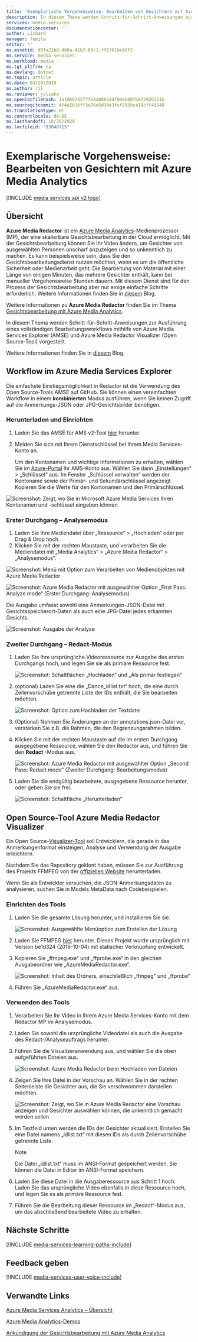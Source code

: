 ```yaml
---
title: 'Exemplarische Vorgehensweise: Bearbeiten von Gesichtern mit Azure Media Analytics| Microsoft Docs'
description: In diesem Thema werden Schritt-für-Schritt-Anweisungen zur Ausführung eines vollständigen Bearbeitungsworkflows mithilfe von Azure Media Services Explorer (AMSE) und Azure Media Redactor Visualizer (Open Source-Tool) vorgestellt.
services: media-services
documentationcenter: ''
author: Lichard
manager: femila
editor: ''
ms.assetid: d6fa21b8-d80a-41b7-80c1-ff1761bc68f2
ms.service: media-services
ms.workload: media
ms.tgt_pltfrm: na
ms.devlang: dotnet
ms.topic: article
ms.date: 03/20/2019
ms.author: ril
ms.reviewer: juliako
ms.openlocfilehash: 1a106874277f64a006584f9deb98fb9729263b1b
ms.sourcegitcommit: 4f4a2b16ff3a76e5d39e3fcf295bca19cff43540
ms.translationtype: HT
ms.contentlocale: de-DE
ms.lasthandoff: 10/30/2020
ms.locfileid: "93040715"
---
```

# <a name="redact-faces-with-azure-media-analytics-walkthrough"></a>Exemplarische Vorgehensweise: Bearbeiten von Gesichtern mit Azure Media Analytics

[!INCLUDE [media services api v2 logo](./includes/v2-hr.md)]

## <a name="overview"></a>Übersicht

**Azure Media Redactor** ist ein [Azure Media Analytics](./legacy-components.md)-Medienprozessor (MP), der eine skalierbare Gesichtsbearbeitung in der Cloud ermöglicht. Mit der Gesichtsbearbeitung können Sie Ihr Video ändern, um Gesichter von ausgewählten Personen unscharf anzuzeigen und so unkenntlich zu machen. Es kann beispielsweise sein, dass Sie den Gesichtsbearbeitungsdienst nutzen möchten, wenn es um die öffentliche Sicherheit oder Medienarbeit geht. Die Bearbeitung von Material mit einer Länge von einigen Minuten, das mehrere Gesichter enthält, kann bei manueller Vorgehensweise Stunden dauern. Mit diesem Dienst sind für den Prozess der Gesichtsbearbeitung aber nur einige einfache Schritte erforderlich. Weitere Informationen finden Sie in [diesem](https://azure.microsoft.com/blog/azure-media-redactor/) Blog.

Weitere Informationen zu **Azure Media Redactor** finden Sie im Thema [Gesichtsbearbeitung mit Azure Media Analytics](media-services-face-redaction.md).

In diesem Thema werden Schritt-für-Schritt-Anweisungen zur Ausführung eines vollständigen Bearbeitungsworkflows mithilfe von Azure Media Services Explorer (AMSE) und Azure Media Redactor Visualizer (Open Source-Tool) vorgestellt.

Weitere Informationen finden Sie in [diesem](https://azure.microsoft.com/blog/redaction-preview-available-globally) Blog.

## <a name="azure-media-services-explorer-workflow"></a>Workflow im Azure Media Services Explorer

Die einfachste Einstiegsmöglichkeit in Redactor ist die Verwendung des Open Source-Tools AMSE auf GitHub. Sie können einen vereinfachten Workflow in einem **kombinierten** Modus ausführen, wenn Sie keinen Zugriff auf die Anmerkungs-JSON oder JPG-Gesichtsbilder benötigen.

### <a name="download-and-setup"></a>Herunterladen und Einrichten

1. Laden Sie das AMSE für AMS v2-Tool [hier](https://aka.ms/amseforv2) herunter.
1. Melden Sie sich mit Ihrem Dienstschlüssel bei Ihrem Media Services-Konto an.

    Um den Kontonamen und wichtige Informationen zu erhalten, wählen Sie im [Azure-Portal](https://portal.azure.com/) Ihr AMS-Konto aus. Wählen Sie dann „Einstellungen“ > „Schlüssel“ aus. Im Fenster „Schlüssel verwalten“ werden der Kontoname sowie der Primär- und Sekundärschlüssel angezeigt. Kopieren Sie die Werte für den Kontonamen und den Primärschlüssel.

![Screenshot: Zeigt, wo Sie in Microsoft Azure Media Services Ihren Kontonamen und -schlüssel eingeben können](./media/media-services-redactor-walkthrough/media-services-redactor-walkthrough001.png)

### <a name="first-pass--analyze-mode"></a>Erster Durchgang – Analysemodus

1. Laden Sie Ihre Mediendatei über „Ressource“ > „Hochladen“ oder per Drag & Drop hoch. 
1. Klicken Sie mit der rechten Maustaste, und verarbeiten Sie die Mediendatei mit „Media Analytics“ > „Azure Media Redactor“ > „Analysemodus“. 


![Screenshot: Menü mit Option zum Verarbeiten von Medienobjekten mit Azure Media Redactor](./media/media-services-redactor-walkthrough/media-services-redactor-walkthrough002.png)

![Screenshot: Azure Media Redactor mit ausgewählter Option „First Pass: Analyze mode“ (Erster Durchgang: Analysemodus)](./media/media-services-redactor-walkthrough/media-services-redactor-walkthrough003.png)

Die Ausgabe umfasst sowohl eine Anmerkungen-JSON-Datei mit Gesichtsspeicherort-Daten als auch eine JPG-Datei jedes erkannten Gesichts. 

![Screenshot: Ausgabe der Analyse](./media/media-services-redactor-walkthrough/media-services-redactor-walkthrough004.png)

### <a name="second-pass--redact-mode"></a>Zweiter Durchgang – Redact-Modus

1. Laden Sie Ihre ursprüngliche Videoressource zur Ausgabe des ersten Durchgangs hoch, und legen Sie sie als primäre Ressource fest. 

    ![Screenshot: Schaltflächen „Hochladen“ und „Als primär festlegen“](./media/media-services-redactor-walkthrough/media-services-redactor-walkthrough005.png)

2. (optional) Laden Sie eine die „Dance_idlist.txt“ hoch, die eine durch Zeilenvorschübe getrennte Liste der IDs enthält, die Sie bearbeiten möchten. 

    ![Screenshot: Option zum Hochladen der Textdatei](./media/media-services-redactor-walkthrough/media-services-redactor-walkthrough006.png)

3. (Optional) Nehmen Sie Änderungen an der annotations.json-Datei vor, verstärken Sie z.B. die Rahmen, die den Begrenzungsrahmen bilden. 
4. Klicken Sie mit der rechten Maustaste auf die im ersten Durchgang ausgegebene Ressource, wählen Sie den Redactor aus, und führen Sie den **Redact** -Modus aus. 

    ![Screenshot: Azure Media Redactor mit ausgewählter Option „Second Pass: Redact mode“ (Zweiter Durchgang: Bearbeitungsmodus)](./media/media-services-redactor-walkthrough/media-services-redactor-walkthrough007.png)

5. Laden Sie die endgültig bearbeitete, ausgegebene Ressource herunter, oder geben Sie sie frei. 

    ![Screenshot: Schaltfläche „Herunterladen“](./media/media-services-redactor-walkthrough/media-services-redactor-walkthrough008.png)

## <a name="azure-media-redactor-visualizer-open-source-tool"></a>Open Source-Tool Azure Media Redactor Visualizer

Ein Open Source-[Visualizer-Tool](https://github.com/Microsoft/azure-media-redactor-visualizer) soll Entwicklern, die gerade in das Anmerkungenformat einsteigen, Analyse und Verwendung der Ausgabe erleichtern.

Nachdem Sie das Repository geklont haben, müssen Sie zur Ausführung des Projekts FFMPEG von der [offiziellen Website](https://ffmpeg.org/download.html) herunterladen.

Wenn Sie als Entwickler versuchen, die JSON-Anmerkungsdaten zu analysieren, suchen Sie in Models.MetaData nach Codebeispielen.

### <a name="set-up-the-tool"></a>Einrichten des Tools

1.  Laden Sie die gesamte Lösung herunter, und installieren Sie sie. 

    ![Screenshot: Ausgewählte Menüoption zum Erstellen der Lösung](./media/media-services-redactor-walkthrough/media-services-redactor-walkthrough009.png)

2.  Laden Sie FFMPEG [hier](https://ffmpeg.org/download.html) herunter. Dieses Projekt wurde ursprünglich mit Version be1d324 (2016-10-04) mit statischer Verknüpfung entwickelt. 
3.  Kopieren Sie „ffmpeg.exe“ und „ffprobe.exe“ in den gleichen Ausgabeordner wie „AzureMediaRedactor.exe“. 

    ![Screenshot: Inhalt des Ordners, einschließlich „ffmpeg“ und „ffprobe“](./media/media-services-redactor-walkthrough/media-services-redactor-walkthrough010.png)

4. Führen Sie „AzureMediaRedactor.exe“ aus. 

### <a name="use-the-tool"></a>Verwenden des Tools

1. Verarbeiten Sie Ihr Video in Ihrem Azure Media Services-Konto mit dem Redactor MP im Analysemodus. 
2. Laden Sie sowohl die ursprüngliche Videodatei als auch die Ausgabe des Redact-/Analyseauftrags herunter. 
3. Führen Sie die Visualizeranwendung aus, und wählen Sie die oben aufgeführten Dateien aus. 

    ![Screenshot: Azure Media Redactor beim Hochladen von Dateien](./media/media-services-redactor-walkthrough/media-services-redactor-walkthrough011.png)

4. Zeigen Sie Ihre Datei in der Vorschau an. Wählen Sie in der rechten Seitenleiste die Gesichter aus, die Sie verschwommen darstellen möchten. 
    
    ![Screenshot: Zeigt, wo Sie in Azure Media Redactor eine Vorschau anzeigen und Gesichter auswählen können, die unkenntlich gemacht werden sollen](./media/media-services-redactor-walkthrough/media-services-redactor-walkthrough012.png)

5.  Im Textfeld unten werden die IDs der Gesichter aktualisiert. Erstellen Sie eine Datei namens „idlist.txt“ mit diesen IDs als durch Zeilenvorschübe getrennte Liste. 

    >[!NOTE]
    > Die Datei „idlist.txt“ muss im ANSI-Format gespeichert werden. Sie können die Datei in Editor im ANSI-Format speichern.
    
6.  Laden Sie diese Datei in die Ausgaberessource aus Schritt 1 hoch. Laden Sie das ursprüngliche Video ebenfalls in diese Ressource hoch, und legen Sie es als primäre Ressource fest. 
7.  Führen Sie die Bearbeitung dieser Ressource im „Redact“-Modus aus, um das abschließend bearbeitete Video zu erhalten. 

## <a name="next-steps"></a>Nächste Schritte 

[!INCLUDE [media-services-learning-paths-include](../../../includes/media-services-learning-paths-include.md)]

## <a name="provide-feedback"></a>Feedback geben
[!INCLUDE [media-services-user-voice-include](../../../includes/media-services-user-voice-include.md)]

## <a name="related-links"></a>Verwandte Links
[Azure Media Services Analytics – Übersicht](./legacy-components.md)

[Azure Media Analytics-Demos](https://azuremedialabs.azurewebsites.net/demos/Analytics.html)

[Ankündigung der Gesichtsbearbeitung mit Azure Media Analytics](https://azure.microsoft.com/blog/azure-media-redactor/)